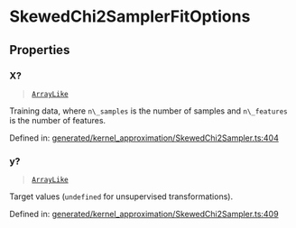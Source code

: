 # SkewedChi2SamplerFitOptions

## Properties

### X?

> [`ArrayLike`](../types/ArrayLike.md)

Training data, where `n\_samples` is the number of samples and `n\_features` is the number of features.

Defined in:  [generated/kernel\_approximation/SkewedChi2Sampler.ts:404](https://github.com/transitive-bullshit/scikit-learn-ts/blob/122b3c0/packages/sklearn/src/generated/kernel_approximation/SkewedChi2Sampler.ts#L404)

### y?

> [`ArrayLike`](../types/ArrayLike.md)

Target values (`undefined` for unsupervised transformations).

Defined in:  [generated/kernel\_approximation/SkewedChi2Sampler.ts:409](https://github.com/transitive-bullshit/scikit-learn-ts/blob/122b3c0/packages/sklearn/src/generated/kernel_approximation/SkewedChi2Sampler.ts#L409)
